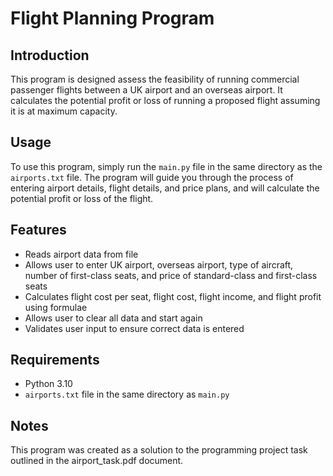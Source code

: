 # Flight Planning Program

## Introduction

This program is designed assess the feasibility of running commercial passenger flights between a UK airport and an overseas airport. It calculates the potential profit or loss of running a proposed flight assuming it is at maximum capacity.

## Usage

To use this program, simply run the `main.py` file in the same directory as the `airports.txt` file. The program will guide you through the process of entering airport details, flight details, and price plans, and will calculate the potential profit or loss of the flight.

## Features

* Reads airport data from  file
* Allows user to enter UK airport, overseas airport, type of aircraft, number of first-class seats, and price of standard-class and first-class seats
* Calculates flight cost per seat, flight cost, flight income, and flight profit using formulae
* Allows user to clear all data and start again
* Validates user input to ensure correct data is entered 

## Requirements
* Python 3.10
* `airports.txt` file in the same directory as `main.py`

## Notes

This program was created as a solution to the programming project task outlined in the airport_task.pdf document.

